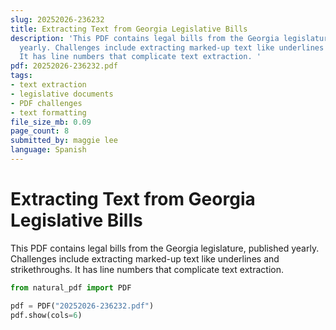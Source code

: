 ```yaml
---
slug: 20252026-236232
title: Extracting Text from Georgia Legislative Bills
description: 'This PDF contains legal bills from the Georgia legislature, published
  yearly. Challenges include extracting marked-up text like underlines and strikethroughs.
  It has line numbers that complicate text extraction. '
pdf: 20252026-236232.pdf
tags:
- text extraction
- legislative documents
- PDF challenges
- text formatting
file_size_mb: 0.09
page_count: 8
submitted_by: maggie lee
language: Spanish
---
```

# Extracting Text from Georgia Legislative Bills

This PDF contains legal bills from the Georgia legislature, published yearly. Challenges include extracting marked-up text like underlines and strikethroughs. It has line numbers that complicate text extraction. 

```python
from natural_pdf import PDF

pdf = PDF("20252026-236232.pdf")
pdf.show(cols=6)
```